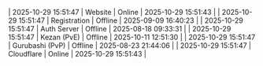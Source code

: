 | 2025-10-29 15:51:47 | Website | Online | 2025-10-29 15:51:43 |
| 2025-10-29 15:51:47 | Registration | Offline | 2025-09-09 16:40:23 |
| 2025-10-29 15:51:47 | Auth Server | Offline | 2025-08-18 09:33:31 |
| 2025-10-29 15:51:47 | Kezan (PvE) | Offline | 2025-10-11 12:51:30 |
| 2025-10-29 15:51:47 | Gurubashi (PvP) | Offline | 2025-08-23 21:44:06 |
| 2025-10-29 15:51:47 | Cloudflare | Online | 2025-10-29 15:51:43 |
